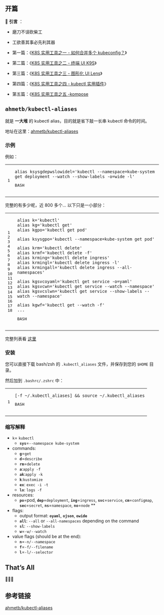 ## 开篇[](https://ewhisper.cn/posts/53971/#%E5%BC%80%E7%AF%87%20-7)

📜 **引言** ：

-   磨刀不误砍柴工
-   工欲善其事必先利其器

-   第一篇：《[K8S 实用工具之一 - 如何合并多个 kubeconfig？](https://ewhisper.cn/posts/46789/)》
-   第二篇：《[K8S 实用工具之二 - 终端 UI K9S](https://ewhisper.cn/posts/48546/)》
-   第三篇：《[K8S 实用工具之三 - 图形化 UI Lens](https://ewhisper.cn/posts/33163/)》
-   第四篇：《[K8S 实用工具之四 - kubectl 实用插件](https://ewhisper.cn/posts/60907/)》
-   第五篇：《[K8S 实用工具之五 -kompose](https://ewhisper.cn/posts/35291/)

## `ahmetb/kubectl-aliases`[](https://ewhisper.cn/posts/53971/#ahmetb-kubectl-aliases)

就是 **一大堆** 的 kubectl alias，目的就是省下敲一长串 kubectl 命令的时间。

地址在这里：[ahmetb/kubectl-aliases](https://github.com/ahmetb/kubectl-aliases)

### 示例[](https://ewhisper.cn/posts/53971/#%E7%A4%BA%E4%BE%8B)

例如：

<table><tbody><tr><td><pre><span>1</span><br></pre></td><td><pre><code><span>alias</span> ksysgdepwslowidel=<span>'kubectl --namespace=kube-system get deployment --watch --show-labels -o=wide -l'</span><br></code><p><i></i>BASH</p></pre></td></tr></tbody></table>

完整的有多少呢，近 800 多个… 以下只是一小部分：

<table><tbody><tr><td><pre><span>1</span><br><span>2</span><br><span>3</span><br><span>4</span><br><span>5</span><br><span>6</span><br><span>7</span><br><span>8</span><br><span>9</span><br><span>10</span><br><span>11</span><br><span>12</span><br><span>13</span><br><span>14</span><br><span>15</span><br><span>16</span><br><span>17</span><br><span>18</span><br></pre></td><td><pre><code><span>alias</span> k=<span>'kubectl'</span><br><span>alias</span> kg=<span>'kubectl get'</span><br><span>alias</span> kgpo=<span>'kubectl get pod'</span><p><span>alias</span> ksysgpo=<span>'kubectl --namespace=kube-system get pod'</span></p><p><span>alias</span> krm=<span>'kubectl delete'</span><br><span>alias</span> krmf=<span>'kubectl delete -f'</span><br><span>alias</span> krming=<span>'kubectl delete ingress'</span><br><span>alias</span> krmingl=<span>'kubectl delete ingress -l'</span><br><span>alias</span> krmingall=<span>'kubectl delete ingress --all-namespaces'</span></p><p><span>alias</span> kgsvcoyaml=<span>'kubectl get service -o=yaml'</span><br><span>alias</span> kgsvcwn=<span>'kubectl get service --watch --namespace'</span><br><span>alias</span> kgsvcslwn=<span>'kubectl get service --show-labels --watch --namespace'</span></p><p><span>alias</span> kgwf=<span>'kubectl get --watch -f'</span><br>...</p></code><p><i></i>BASH</p></pre></td></tr></tbody></table>

完整列表看 [这里](https://github.com/ahmetb/kubectl-aliases/blob/master/.kubectl_aliases)

### 安装[](https://ewhisper.cn/posts/53971/#%E5%AE%89%E8%A3%85%20-2)

您可以直接下载 bash/zsh 的 `.kubectl_aliases` 文件，并保存到您的 `$HOME` 目录。

然后加到 `.bashrc/.zshrc` 中：

<table><tbody><tr><td><pre><span>1</span><br></pre></td><td><pre><code>[-f ~/.kubectl_aliases] &amp;&amp; <span>source</span> ~/.kubectl_aliases<br></code><p><i></i>BASH</p></pre></td></tr></tbody></table>

### 缩写解释[](https://ewhisper.cn/posts/53971/#%E7%BC%A9%E5%86%99%E8%A7%A3%E9%87%8A)

-   `k`\= `kubectl`
    -   **`sys`**\=`--namespace kube-system`
-   commands:
    -   **`g`**\=`get`
    -   **`d`**\=`describe`
    -   **`rm`**\=`delete`
    -   **`a`**:`apply -f`
    -   **`ak`**:`apply -k`
    -   **`k`**:`kustomize`
    -   **`ex`**: `exec -i -t`
    -   **`lo`**: `logs -f`
-   resources:
    -   **`po`**\=pod, **`dep`**\=`deployment`, **`ing`**\=`ingress`, **`svc`**\=`service`, **`cm`**\=`configmap`, **`sec`**\=`secret`, **`ns`**\=`namespace`, **`no`**\=`node` \*\*
-   flags:
    -   output format: **`oyaml`**, **`ojson`**, **`owide`**
    -   **`all`**: `--all` or `--all-namespaces` depending on the command
    -   **`sl`**: `--show-labels`
    -   **`w`**\=`-w/--watch`
-   value flags (should be at the end):
    -   **`n`**\=`-n/--namespace`
    -   **`f`**\=`-f/--filename`
    -   **`l`**\=`-l/--selector`

## That’s All[](https://ewhisper.cn/posts/53971/#That%E2%80%99s-All-2)

🎉🎉🎉

## 参考链接[](https://ewhisper.cn/posts/53971/#%E5%8F%82%E8%80%83%E9%93%BE%E6%8E%A5%20-2)

[ahmetb/kubectl-aliases](https://github.com/ahmetb/kubectl-aliases)